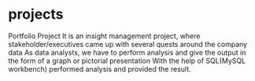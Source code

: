 # projects
Portfolio Project
It is an insight management project, where stakeholder/executives came up with several quests around the company data
As data analysts, we have to perform analysis and give the output in the form of a graph or pictorial presentation
With the help of SQL(MySQL workbench) performed analysis and provided the result.
